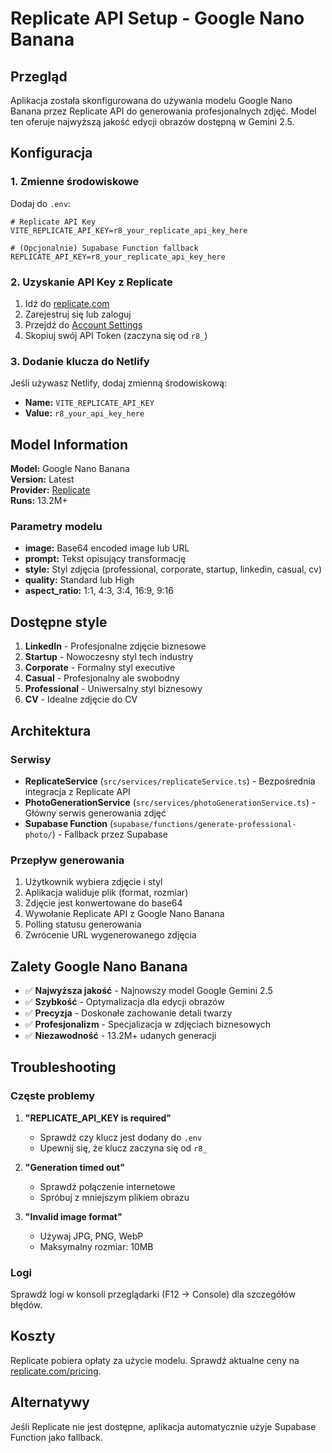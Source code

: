# Replicate API Setup - Google Nano Banana

## Przegląd

Aplikacja została skonfigurowana do używania modelu Google Nano Banana przez Replicate API do generowania profesjonalnych zdjęć. Model ten oferuje najwyższą jakość edycji obrazów dostępną w Gemini 2.5.

## Konfiguracja

### 1. Zmienne środowiskowe

Dodaj do `.env`:

```env
# Replicate API Key
VITE_REPLICATE_API_KEY=r8_your_replicate_api_key_here

# (Opcjonalnie) Supabase Function fallback
REPLICATE_API_KEY=r8_your_replicate_api_key_here
```

### 2. Uzyskanie API Key z Replicate

1. Idź do [replicate.com](https://replicate.com)
2. Zarejestruj się lub zaloguj
3. Przejdź do [Account Settings](https://replicate.com/account/api-tokens)
4. Skopiuj swój API Token (zaczyna się od `r8_`)

### 3. Dodanie klucza do Netlify

Jeśli używasz Netlify, dodaj zmienną środowiskową:
- **Name:** `VITE_REPLICATE_API_KEY`
- **Value:** `r8_your_api_key_here`

## Model Information

**Model:** Google Nano Banana  
**Version:** Latest  
**Provider:** [Replicate](https://replicate.com/google/nano-banana/api)  
**Runs:** 13.2M+  

### Parametry modelu

- **image:** Base64 encoded image lub URL
- **prompt:** Tekst opisujący transformację
- **style:** Styl zdjęcia (professional, corporate, startup, linkedin, casual, cv)
- **quality:** Standard lub High
- **aspect_ratio:** 1:1, 4:3, 3:4, 16:9, 9:16

## Dostępne style

1. **LinkedIn** - Profesjonalne zdjęcie biznesowe
2. **Startup** - Nowoczesny styl tech industry
3. **Corporate** - Formalny styl executive
4. **Casual** - Profesjonalny ale swobodny
5. **Professional** - Uniwersalny styl biznesowy
6. **CV** - Idealne zdjęcie do CV

## Architektura

### Serwisy

- **ReplicateService** (`src/services/replicateService.ts`) - Bezpośrednia integracja z Replicate API
- **PhotoGenerationService** (`src/services/photoGenerationService.ts`) - Główny serwis generowania zdjęć
- **Supabase Function** (`supabase/functions/generate-professional-photo/`) - Fallback przez Supabase

### Przepływ generowania

1. Użytkownik wybiera zdjęcie i styl
2. Aplikacja waliduje plik (format, rozmiar)
3. Zdjęcie jest konwertowane do base64
4. Wywołanie Replicate API z Google Nano Banana
5. Polling statusu generowania
6. Zwrócenie URL wygenerowanego zdjęcia

## Zalety Google Nano Banana

- ✅ **Najwyższa jakość** - Najnowszy model Google Gemini 2.5
- ✅ **Szybkość** - Optymalizacja dla edycji obrazów
- ✅ **Precyzja** - Doskonałe zachowanie detali twarzy
- ✅ **Profesjonalizm** - Specjalizacja w zdjęciach biznesowych
- ✅ **Niezawodność** - 13.2M+ udanych generacji

## Troubleshooting

### Częste problemy

1. **"REPLICATE_API_KEY is required"**
   - Sprawdź czy klucz jest dodany do `.env`
   - Upewnij się, że klucz zaczyna się od `r8_`

2. **"Generation timed out"**
   - Sprawdź połączenie internetowe
   - Spróbuj z mniejszym plikiem obrazu

3. **"Invalid image format"**
   - Używaj JPG, PNG, WebP
   - Maksymalny rozmiar: 10MB

### Logi

Sprawdź logi w konsoli przeglądarki (F12 → Console) dla szczegółów błędów.

## Koszty

Replicate pobiera opłaty za użycie modelu. Sprawdź aktualne ceny na [replicate.com/pricing](https://replicate.com/pricing).

## Alternatywy

Jeśli Replicate nie jest dostępne, aplikacja automatycznie użyje Supabase Function jako fallback.
